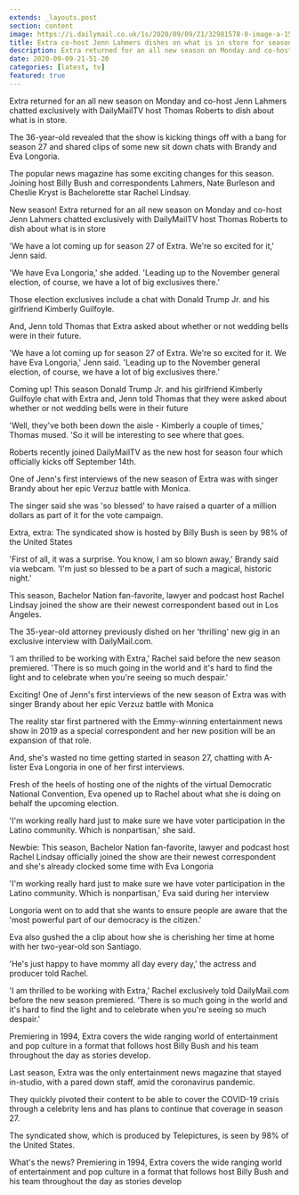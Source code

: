 ```yaml
---
extends: _layouts.post
section: content
image: https://i.dailymail.co.uk/1s/2020/09/09/21/32981578-0-image-a-15_1599684619503.jpg 
title: Extra co-host Jenn Lahmers dishes on what is in store for season 27 
description: Extra returned for an all new season on Monday and co-host Jenn Lahmers chatted exclusively with DailyMailTV host Thomas Roberts to dish about what is in store. 
date: 2020-09-09-21-51-20 
categories: [latest, tv] 
featured: true 
--- 
```

Extra returned for an all new season on Monday and co-host Jenn Lahmers chatted exclusively with DailyMailTV host Thomas Roberts to dish about what is in store.

The 36-year-old revealed that the show is kicking things off with a bang for season 27 and shared clips of some new sit down chats with Brandy and Eva Longoria.

The popular news magazine has some exciting changes for this season. Joining host Billy Bush and correspondents Lahmers, Nate Burleson and Cheslie Kryst is Bachelorette star Rachel Lindsay.

New season! Extra returned for an all new season on Monday and co-host Jenn Lahmers chatted exclusively with DailyMailTV host Thomas Roberts to dish about what is in store

'We have a lot coming up for season 27 of Extra. We're so excited for it,' Jenn said. 

'We have Eva Longoria,' she added. 'Leading up to the November general election, of course, we have a lot of big exclusives there.'

Those election exclusives include a chat with Donald Trump Jr. and his girlfriend Kimberly Guilfoyle. 

And, Jenn told Thomas that Extra asked about whether or not wedding bells were in their future.

'We have a lot coming up for season 27 of Extra. We're so excited for it. We have Eva Longoria,' Jenn said. 'Leading up to the November general election, of course, we have a lot of big exclusives there.'

Coming up! This season Donald Trump Jr. and his girlfriend Kimberly Guilfoyle chat with Extra and, Jenn told Thomas that they were asked about whether or not wedding bells were in their future

'Well, they've both been down the aisle - Kimberly a couple of times,' Thomas mused. 'So it will be interesting to see where that goes.

Roberts recently joined DailyMailTV as the new host for season four which officially kicks off September 14th. 

One of Jenn's first interviews of the new season of Extra was with singer Brandy about her epic Verzuz battle with Monica.

The singer said she was 'so blessed' to have raised a quarter of a million dollars as part of it for the vote campaign.

Extra, extra: The syndicated show is hosted by Billy Bush is seen by 98% of the United States

'First of all, it was a surprise. You know, I am so blown away,' Brandy said via webcam. 'I'm just so blessed to be a part of such a magical, historic night.'  

This season, Bachelor Nation fan-favorite, lawyer and podcast host Rachel Lindsay joined the show are their newest correspondent based out in Los Angeles.

The 35-year-old attorney previously dished on her 'thrilling' new gig in an exclusive interview with DailyMail.com.

'I am thrilled to be working with Extra,' Rachel said before the new season premiered. 'There is so much going in the world and it's hard to find the light and to celebrate when you're seeing so much despair.'  

Exciting! One of Jenn's first interviews of the new season of Extra was with singer Brandy about her epic Verzuz battle with Monica

The reality star first partnered with the Emmy-winning entertainment news show in 2019 as a special correspondent and her new position will be an expansion of that role.  

And, she's wasted no time getting started in season 27, chatting with A-lister Eva Longoria in one of her first interviews. 

Fresh of the heels of hosting one of the nights of the virtual Democratic National Convention, Eva opened up to Rachel about what she is doing on behalf the upcoming election.

'I'm working really hard just to make sure we have voter participation in the Latino community. Which is nonpartisan,' she said. 

Newbie: This season, Bachelor Nation fan-favorite, lawyer and podcast host Rachel Lindsay officially joined the show are their newest correspondent and she's already clocked some time with Eva Longoria

'I'm working really hard just to make sure we have voter participation in the Latino community. Which is nonpartisan,' Eva said during her interview 

Longoria went on to add that she wants to ensure people are aware that the 'most powerful part of our democracy is the citizen.'

Eva also gushed the a clip about how she is cherishing her time at home with her two-year-old son Santiago.

'He's just happy to have mommy all day every day,' the actress and producer told Rachel. 

'I am thrilled to be working with Extra,' Rachel exclusively told DailyMail.com before the new season premiered. 'There is so much going in the world and it's hard to find the light and to celebrate when you're seeing so much despair.'

Premiering in 1994, Extra covers the wide ranging world of entertainment and pop culture in a format that follows host Billy Bush and his team throughout the day as stories develop.

Last season, Extra was the only entertainment news magazine that stayed in-studio, with a pared down staff, amid the coronavirus pandemic.

They quickly pivoted their content to be able to cover the COVID-19 crisis through a celebrity lens and has plans to continue that coverage in season 27. 

The syndicated show, which is produced by Telepictures, is seen by 98% of the United States.

What's the news? Premiering in 1994, Extra covers the wide ranging world of entertainment and pop culture in a format that follows host Billy Bush and his team throughout the day as stories develop

